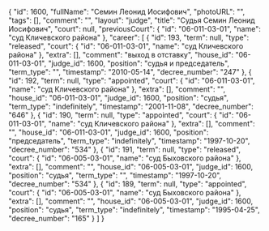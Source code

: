 {
    "id": 1600,
    "fullName": "Семин Леонид Иосифович",
    "photoURL": "",
    "tags": [],
    "comment": "",
    "layout": "judge",
    "title": "Судья Семин Леонид Иосифович",
    "court": null,
    "previousCourt": {
        "id": "06-011-03-01",
        "name": "суд Кличевского района"
    },
    "career": [
        {
            "id": 193,
            "term": null,
            "type": "released",
            "court": {
                "id": "06-011-03-01",
                "name": "суд Кличевского района"
            },
            "extra": [],
            "comment": "выход в отставку",
            "house_id": "06-011-03-01",
            "judge_id": 1600,
            "position": "судья и председатель",
            "term_type": "",
            "timestamp": "2010-05-14",
            "decree_number": "247"
        },
        {
            "id": 192,
            "term": null,
            "type": "appointed",
            "court": {
                "id": "06-011-03-01",
                "name": "суд Кличевского района"
            },
            "extra": [],
            "comment": "",
            "house_id": "06-011-03-01",
            "judge_id": 1600,
            "position": "судья",
            "term_type": "indefinitely",
            "timestamp": "2001-11-08",
            "decree_number": "646"
        },
        {
            "id": 190,
            "term": null,
            "type": "appointed",
            "court": {
                "id": "06-011-03-01",
                "name": "суд Кличевского района"
            },
            "extra": [],
            "comment": "",
            "house_id": "06-011-03-01",
            "judge_id": 1600,
            "position": "председатель",
            "term_type": "indefinitely",
            "timestamp": "1997-10-20",
            "decree_number": "534"
        },
        {
            "id": 191,
            "term": null,
            "type": "released",
            "court": {
                "id": "06-005-03-01",
                "name": "суд Быховского района"
            },
            "extra": [],
            "comment": "",
            "house_id": "06-005-03-01",
            "judge_id": 1600,
            "position": "судья",
            "term_type": "",
            "timestamp": "1997-10-20",
            "decree_number": "534"
        },
        {
            "id": 189,
            "term": null,
            "type": "appointed",
            "court": {
                "id": "06-005-03-01",
                "name": "суд Быховского района"
            },
            "extra": [],
            "comment": "",
            "house_id": "06-005-03-01",
            "judge_id": 1600,
            "position": "судья",
            "term_type": "indefinitely",
            "timestamp": "1995-04-25",
            "decree_number": "165"
        }
    ]
}